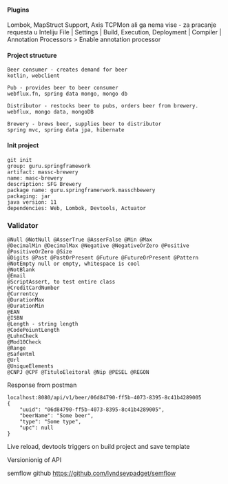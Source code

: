 #### Plugins

Lombok, MapStruct Support, Axis TCPMon ali ga nema vise - za pracanje requesta u Inteliju
File | Settings | Build, Execution, Deployment | Compiler | Annotation Processors > Enable annotation processor

#### Project structure

```
Beer consumer - creates demand for beer
kotlin, webclient

Pub - provides beer to beer consumer
webflux.fn, spring data mongo, mongo db

Distributor - restocks beer to pubs, orders beer from brewery. 
webflux, mongo data, mongoDB

Brewery - brews beer, supplies beer to distributor
spring mvc, spring data jpa, hibernate
```

#### Init project

```
git init
group: guru.springframework
artifact: massc-brewery
name: masc-brewery
description: SFG Brewery
package name: guru.springframerwork.masschbewery
packaging: jar
java version: 11
dependencies: Web, Lombok, Devtools, Actuator
```





### Validator

```
@Null @NotNull @AsserTrue @AsserFalse @Min @Max
@DecimalMin @DecimalMax @Negative @NegativeOrZero @Positive @PositiveOrZero @Size
@Digits @Past @PastOrPresent @Future @FutureOrPresent @Pattern
@NotEmpty null or empty, whitespace is cool
@NotBlank 
@Email
@ScriptAssert, to test entire class
@CreditCardNumber
@Currentcy
@DurationMax
@DurationMin
@EAN
@ISBN
@Length - string length
@CodePoiuntLength
@LuhnCheck
@Mod10Check
@Range
@SafeHtml
@Url
@UniqueElements
@CNPJ @CPF @TituloEleitoral @Nip @PESEL @REGON

```









Response from postman

```
localhost:8080/api/v1/beer/06d84790-ff5b-4073-8395-8c41b4289005
{
    "uuid": "06d84790-ff5b-4073-8395-8c41b4289005",
    "beerName": "Some beer",
    "type": "Some type",
    "upc": null
}
```



Live reload, devtools triggers on build project and save template



Versionionig of API

semflow github
https://github.com/lyndseypadget/semflow